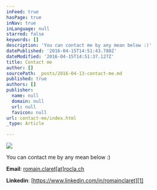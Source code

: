 ```yaml
---
inFeed: true
hasPage: true
inNav: true
inLanguage: null
starred: false
keywords: []
description: 'You can contact me by any mean below :)'
datePublished: '2016-04-15T14:51:43.780Z'
dateModified: '2016-04-15T14:51:37.127Z'
title: Contact me
author: []
sourcePath: _posts/2016-04-13-contact-me.md
published: true
authors: []
publisher:
  name: null
  domain: null
  url: null
  favicon: null
url: contact-me/index.html
_type: Article

---
```

![](https://the-grid-user-content.s3-us-west-2.amazonaws.com/fa99647b-2820-4007-9e7c-72839e5e9eab.jpg)

You can contact me by any mean below :)

**Email**: [romain.claret\[at\]rocla.ch][0]

**Linkedin**: [https://www.linkedin.com/in/romainclaret][1]

[0]: mailto:romain.claret[at]rocla.ch
[1]: https://www.linkedin.com/in/romainclaret